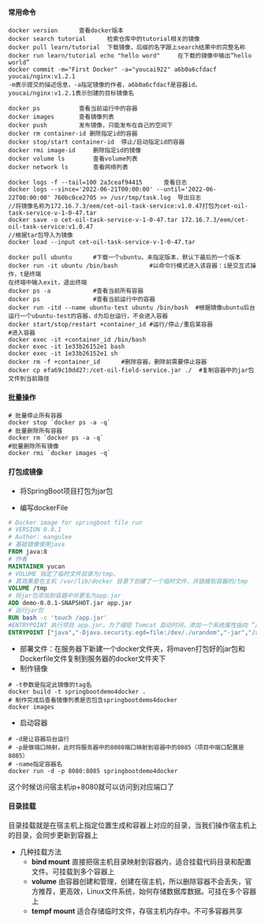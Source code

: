 #### 常用命令

```
docker version 		查看docker版本
docker search tutorial		检索仓库中的tutorial相关的镜像
docker pull learn/tutorial	下载镜像，后缀的名字跟上search结果中的完整名称
docker run learn/tutorial echo "hello word"		在下载的镜像中输出“hello world”
docker commit -m="First Docker" -a="youcai922" a6b0a6cfdacf youcai/nginx:v1.2.1
-m表示提交的描述信息，-a指定镜像的作者，a6b0a6cfdacf是容器id，youcai/nginx:v1.2.1表示创建的目标镜像名

docker ps			查看当前运行中的容器
docker images		查看镜像列表
docker push			发布镜像，只能发布在自己的空间下
docker rm container-id 删除指定id的容器
docker stop/start container-id  停止/启动指定id的容器
docker rmi image-id 	删除指定id的镜像
docker volume ls		查看volume列表
docker network ls		查看网络列表

docker logs -f --tail=100 2a3ceaf94415		查看日志
docker logs --since='2022-06-21T00:00:00' --until='2022-06-22T00:00:00' 760bc0ce2705 >> /usr/tmp/task.log  导出日志
//将镜像名称为172.16.7.3/eem/cet-oil-task-service:v1.0.47打包为cet-oil-task-service-v-1-0-47.tar
docker save -o cet-oil-task-service-v-1-0-47.tar 172.16.7.3/eem/cet-oil-task-service:v1.0.47
//根据tar包导入为镜像
docker load --input cet-oil-task-service-v-1-0-47.tar
```

```
docker pull ubuntu		#下载一个ubuntu，未指定版本，默认下最后的一个版本
docker run -it ubuntu /bin/bash			#以命令行模式进入该容器：i是交互式操作，t是终端
在终端中输入exit，退出终端
docker ps -a			#查看当前所有容器
docker ps				#查看当前运行中的容器
docker run -itd --name ubuntu-test ubuntu /bin/bash  #根据镜像ubuntu后台运行一个ubuntu-test的容器，d为后台运行，不会进入容器
docker start/stop/restart +container_id	#运行/停止/重启某容器
#进入容器
docker exec -it +container_id /bin/bash	
docker exec -it 1e33b26152e1 bash
docker exec -it 1e33b26152e1 sh
docker rm -f +container_id		#删除容器，删除前需要停止容器
docker cp efa69c10dd27:/cet-oil-field-service.jar ./  #复制容器中的jar包文件到当前路径
```

#### 批量操作

```
# 批量停止所有容器
docker stop `docker ps -a -q`
# 批量删除所有容器
docker rm `docker ps -a -q`
#批量删除所有镜像
docker rmi `docker images -q`
```



#### 打包成镜像

- 将SpringBoot项目打包为jar包

- 编写dockerFile

```dockerfile
# Docker image for springboot file run
# VERSION 0.0.1
# Author: eangulee
# 基础镜像使用java
FROM java:8
# 作者
MAINTAINER yucan
# VOLUME 指定了临时文件目录为/tmp。
# 其效果是在主机 /var/lib/docker 目录下创建了一个临时文件，并链接到容器的/tmp
VOLUME /tmp 
# 将jar包添加到容器中并更名为app.jar
ADD demo-0.0.1-SNAPSHOT.jar app.jar 
# 运行jar包
RUN bash -c 'touch /app.jar'
#ENTRYPOINT 执行项目 app.jar。为了缩短 Tomcat 启动时间，添加一个系统属性指向 “/dev/./urandom”
ENTRYPOINT ["java","-Djava.security.egd=file:/dev/./urandom","-jar","/app.jar"]
```

- 部署文件：在服务器下新建一个docker文件夹，将maven打包好的jar包和Dockerfile文件复制到服务器的docker文件夹下
- 制作镜像

```
# -t参数是指定此镜像的tag名
docker build -t springbootdemo4docker .
# 制作完成后查看镜像列表是否包含springbootdemo4docker
docker images
```

- 启动容器

```
# -d是让容器后台运行 
# -p是做端口映射，此时将服务器中的8080端口映射到容器中的8085（项目中端口配置是8085）
# -name指定容器名
docker run -d -p 8080:8085 springbootdemo4docker
```

这个时候访问宿主机ip+8080就可以访问到对应端口了



#### 目录挂载

目录挂载就是在宿主机上指定位置生成和容器上对应的目录，当我们操作宿主机上的目录，会同步更新到容器上

- 几种挂载方法
  - **bind mount** 直接把宿主机目录映射到容器内，适合挂载代码目录和配置文件。可挂载到多个容器上
  - **volume** 由容器创建和管理，创建在宿主机，所以删除容器不会丢失，官方推荐，更高效，Linux文件系统，始何存储数据库数据。可挂在多个容器上
  - **tempf mount** 适合存储临时文件，存宿主机内存中。不可多容器共享